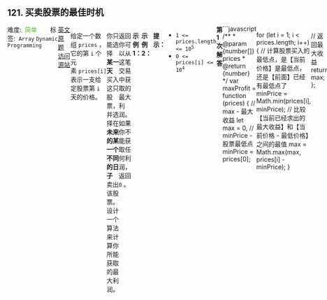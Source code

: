 <div style="font-size: 20px; margin-bottom: 15px; font-weight: bold;">121. 买卖股票的最佳时机</div>
<div style="display: flex; font-size: 14px; justify-content: space-between;"><div><span style="margin-right: 30px;">难度:&nbsp;&nbsp;<label style="color: rgb(90, 183, 38);">简单</label></span><span style="margin-right: 30px;">标签:&nbsp;&nbsp;<code>Array</code>&nbsp;<code>Dynamic Programming</code></span></div><div><span style="margin-right: 15px;"><a href="https://leetcode.com/problems/best-time-to-buy-and-sell-stock/">英文原题</a></span><span><a href="https://leetcode-cn.com/problems/best-time-to-buy-and-sell-stock/">访问源站</a></span></div>
<hr style="height: 1px; margin: 1em 0px;" />
<p>给定一个数组 <code>prices</code> ，它的第 <code>i</code> 个元素 <code>prices[i]</code> 表示一支给定股票第 <code>i</code> 天的价格。</p>

<p>你只能选择 <strong>某一天</strong> 买入这只股票，并选择在 <strong>未来的某一个不同的日子</strong> 卖出该股票。设计一个算法来计算你所能获取的最大利润。</p>

<p>返回你可以从这笔交易中获取的最大利润。如果你不能获取任何利润，返回 <code>0</code> 。</p>

<p> </p>

<p><strong>示例 1：</strong></p>

<pre>
<strong>输入：</strong>[7,1,5,3,6,4]
<strong>输出：</strong>5
<strong>解释：</strong>在第 2 天（股票价格 = 1）的时候买入，在第 5 天（股票价格 = 6）的时候卖出，最大利润 = 6-1 = 5 。
     注意利润不能是 7-1 = 6, 因为卖出价格需要大于买入价格；同时，你不能在买入前卖出股票。
</pre>

<p><strong>示例 2：</strong></p>

<pre>
<strong>输入：</strong>prices = [7,6,4,3,1]
<strong>输出：</strong>0
<strong>解释：</strong>在这种情况下, 没有交易完成, 所以最大利润为 0。
</pre>

<p> </p>

<p><strong>提示：</strong></p>

<ul>
	<li><code>1 &lt;= prices.length &lt;= 10<sup>5</sup></code></li>
	<li><code>0 &lt;= prices[i] &lt;= 10<sup>4</sup></code></li>
</ul>

<hr style="height: 1px; margin: 1em 0px;" />
<strong>第1次解答</strong>
```javascript
/**
 * @param {number[]} prices
 * @return {number}
 */
var maxProfit = function (prices) {
  // max - 最大收益
  let max = 0,
    // minPrice - 股票最低点
    minPrice = prices[0];

  for (let i = 1; i < prices.length; i++) {
    // 计算股票买入的最低点，是【当前价格】是最低点，还是【前面】已经有最低点了
    minPrice = Math.min(prices[i], minPrice);
    // 比较【当前已经求出的最大收益】和【当前价格 - 最低价格】之间的最值
    max = Math.max(max, prices[i] - minPrice);
  }

  // 返回最大收益
  return max;
};
```